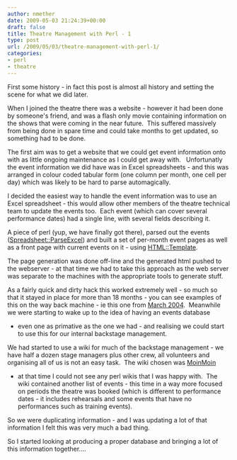 ```yaml
---
author: nmether
date: 2009-05-03 21:24:39+00:00
draft: false
title: Theatre Management with Perl - 1
type: post
url: /2009/05/03/theatre-management-with-perl-1/
categories:
- perl
- theatre
---
```


First some history - in fact this post is almost all history and setting the
scene for what we did later.

When I joined the theatre there was a website - however it had been done by
someone's friend, and was a flash only movie containing information on the
shows that were coming in the near future.  This suffered massively from being
done in spare time and could take months to get updated, so something had to
be done.

The first aim was to get a website that we could get event information onto
with as little ongoing maintenance as I could get away with.   Unfortunatly
the event information we did have was in Excel spreadsheets - and this was
arranged in colour coded tabular form (one column per month, one cell per day)
which was likely to be hard to parse automagically.

I decided the easiest way to handle the event information was to use an Excel
spreadsheet - this would allow other members of the theatre technical team to
update the events too.  Each event (which can cover several performance dates)
had a single line, with several fields describing it.

A piece of perl (yup, we have finally got there), parsed out the events
([Spreadsheet::ParseExcel](http://search.cpan.org/perldoc?Spreadsheet::ParseExcel))
and built a set of per-month event pages as well as a front page with current
events on it - using
[HTML::Template](http://search.cpan.org/perldoc?HTML::Template).

The page generation was done off-line and the generated html pushed to the
webserver - at that time we had to take this approach as the web server was
separate to the machines with the appropriate tools to generate stuff.

As a fairly quick and dirty hack this worked extremely well - so much so that
it stayed in place for more than 18 months - you can see examples of this on
the way back machine - ie this one from [March
2004](http://web.archive.org/web/20050309090453/http://www.jrtheatre.co.uk/). 
Meanwhile we were starting to wake up to the idea of having an events database
- even one as primative as the one we had - and realising we could start to
use this for our internal backstage management.

We had started to use a wiki for much of the backstage management - we have
half a dozen stage managers plus other crew, all volunteers and organising all
of us is not an easy task.  The wiki chosen was [MoinMoin](http://moinmo.in/)
- at that time I could not see any perl wikis that I was happy with.  The wiki
contained another list of events - this time in a way more focused on periods
the theatre was booked (which is different to performance dates - it includes
rehearsals and some events that have no performances such as training events).

So we were duplicating information - and I was updating a lot of that
information I felt this was very much a bad thing.

So I started looking at producing a proper database and bringing a lot of this
information together....
